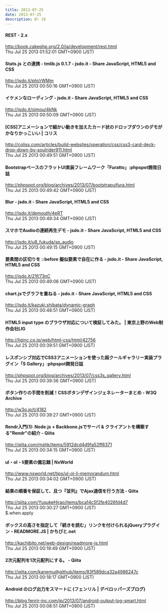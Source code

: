 ```yaml
---
title: 2013-07-25
date: 2013-07-25
description: B! 18
---
```


#### REST - 2.x
http://book.cakephp.org/2.0/ja/development/rest.html<br>
Thu Jul 25 2013 01:52:01 GMT+0900 (JST)<br>


#### Stats.js との連携 - tmlib.js 0.1.7 - jsdo.it - Share JavaScript, HTML5 and CSS
http://jsdo.it/phi/rWMm<br>
Thu Jul 25 2013 00:50:16 GMT+0900 (JST)<br>


#### イケメンなローディング - jsdo.it - Share JavaScript, HTML5 and CSS
http://jsdo.it/oimou/4kNk<br>
Thu Jul 25 2013 00:50:09 GMT+0900 (JST)<br>


####   [CSS]アニメーションで細かい動きを加えたカード状のドロップダウンのデモがかなりかっこいい | コリス
http://coliss.com/articles/build-websites/operation/css/css3-card-deck-drop-down-by-soulrider911.html<br>
Thu Jul 25 2013 00:49:51 GMT+0900 (JST)<br>


#### BootstrapベースのフラットUI実装フレームワーク「Furatto」:phpspot開発日誌
http://phpspot.org/blog/archives/2013/07/bootstrapuifura.html<br>
Thu Jul 25 2013 00:49:42 GMT+0900 (JST)<br>


#### Blur - jsdo.it - Share JavaScript, HTML5 and CSS
http://jsdo.it/demouth/4eRT<br>
Thu Jul 25 2013 00:49:34 GMT+0900 (JST)<br>


#### スマホでAudioの連続再生デモ - jsdo.it - Share JavaScript, HTML5 and CSS
http://jsdo.it/u8_fukuda/sp_audio<br>
Thu Jul 25 2013 00:49:15 GMT+0900 (JST)<br>


#### 要素間の区切りを ::before 擬似要素で自在に作る - jsdo.it - Share JavaScript, HTML5 and CSS
http://jsdo.it/21f/73nC<br>
Thu Jul 25 2013 00:49:06 GMT+0900 (JST)<br>


#### chart.jsでグラフを重ねる - jsdo.it - Share JavaScript, HTML5 and CSS
http://jsdo.it/kazuki.shibata/dynamic-graph<br>
Thu Jul 25 2013 00:48:51 GMT+0900 (JST)<br>


#### HTML5 input type のブラウザ対応について検証してみた。 | 東京上野のWeb制作会社LIG
http://liginc.co.jp/web/html-css/html/42756<br>
Thu Jul 25 2013 00:39:51 GMT+0900 (JST)<br>


#### レスポンシブ対応でCSS3アニメーションを使った超クールギャラリー実装プラグイン「S Gallery」:phpspot開発日誌
http://phpspot.org/blog/archives/2013/07/css3s_gallery.html<br>
Thu Jul 25 2013 00:39:36 GMT+0900 (JST)<br>


#### ボタン作りの手間を削減！CSSボタンデザインジェネレーターまとめ - W3Q Archive
http://w3q.jp/t/4182<br>
Thu Jul 25 2013 00:39:27 GMT+0900 (JST)<br>


#### Rendr入門(1): Node.js + Backbone.jsでサーバ & クライアントを構築する"Rendr"の紹介 - Qiita
http://qiita.com/mshk/items/5912dcd4d9fa52ff6371<br>
Thu Jul 25 2013 00:34:15 GMT+0900 (JST)<br>


#### ul・ol・li要素の備忘録 | NxWorld
http://www.nxworld.net/tips/ul-ol-li-memorandum.html<br>
Thu Jul 25 2013 00:34:02 GMT+0900 (JST)<br>


#### 結果の順番を保証して、且つ『並列』でAjax通信を行う方法 - Qiita
http://qiita.com/YusukeHirao/items/bca14c5f2fe4026fd4d7<br>
Thu Jul 25 2013 00:30:27 GMT+0900 (JST)<br>
$.when.apply


#### ボックスの高さを指定して「続きを読む」リンクを付けられるjQueryプラグイン・READMORE.JS | かちびと.net
http://kachibito.net/web-design/readmore-js.html<br>
Thu Jul 25 2013 00:19:49 GMT+0900 (JST)<br>


#### 2次元配列を1次元配列にする。 - Qiita
http://qiita.com/kanemu@github/items/83f589dca32a4986247c<br>
Thu Jul 25 2013 00:18:17 GMT+0900 (JST)<br>


#### Android のログ出力をスマートに (フェンリル | デベロッパーズブログ)
http://blog.fenrir-inc.com/jp/2013/07/android-output-log-smart.html<br>
Thu Jul 25 2013 00:08:51 GMT+0900 (JST)<br>


